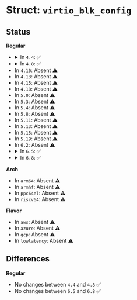 # Struct: <code>virtio_blk_config</code>

## Status
<b>Regular</b>
<ul>
<li>
<details>
<summary>In <code>4.4</code>: ✅</summary>

```c
struct virtio_blk_config {
    __u64 capacity;
    __u32 size_max;
    __u32 seg_max;
    struct virtio_blk_geometry geometry;
    __u32 blk_size;
    __u8 physical_block_exp;
    __u8 alignment_offset;
    __u16 min_io_size;
    __u32 opt_io_size;
    __u8 wce;
    __u8 unused;
    __u16 num_queues;
};
```
</details>
</li>
<li>
<details>
<summary>In <code>4.8</code>: ✅</summary>

```c
struct virtio_blk_config {
    __u64 capacity;
    __u32 size_max;
    __u32 seg_max;
    struct virtio_blk_geometry geometry;
    __u32 blk_size;
    __u8 physical_block_exp;
    __u8 alignment_offset;
    __u16 min_io_size;
    __u32 opt_io_size;
    __u8 wce;
    __u8 unused;
    __u16 num_queues;
};
```
</details>
</li>
<li>
In <code>4.10</code>: Absent ⚠️
</li>
<li>
In <code>4.13</code>: Absent ⚠️
</li>
<li>
In <code>4.15</code>: Absent ⚠️
</li>
<li>
In <code>4.18</code>: Absent ⚠️
</li>
<li>
In <code>5.0</code>: Absent ⚠️
</li>
<li>
In <code>5.3</code>: Absent ⚠️
</li>
<li>
In <code>5.4</code>: Absent ⚠️
</li>
<li>
In <code>5.8</code>: Absent ⚠️
</li>
<li>
In <code>5.11</code>: Absent ⚠️
</li>
<li>
In <code>5.13</code>: Absent ⚠️
</li>
<li>
In <code>5.15</code>: Absent ⚠️
</li>
<li>
In <code>5.19</code>: Absent ⚠️
</li>
<li>
In <code>6.2</code>: Absent ⚠️
</li>
<li>
<details>
<summary>In <code>6.5</code>: ✅</summary>

```c
struct virtio_blk_config {
    __virtio64 capacity;
    __virtio32 size_max;
    __virtio32 seg_max;
    struct virtio_blk_geometry geometry;
    __virtio32 blk_size;
    __u8 physical_block_exp;
    __u8 alignment_offset;
    __virtio16 min_io_size;
    __virtio32 opt_io_size;
    __u8 wce;
    __u8 unused;
    __virtio16 num_queues;
    __virtio32 max_discard_sectors;
    __virtio32 max_discard_seg;
    __virtio32 discard_sector_alignment;
    __virtio32 max_write_zeroes_sectors;
    __virtio32 max_write_zeroes_seg;
    __u8 write_zeroes_may_unmap;
    __u8 unused1[3];
    __virtio32 max_secure_erase_sectors;
    __virtio32 max_secure_erase_seg;
    __virtio32 secure_erase_sector_alignment;
    struct virtio_blk_zoned_characteristics zoned;
};
```
</details>
</li>
<li>
<details>
<summary>In <code>6.8</code>: ✅</summary>

```c
struct virtio_blk_config {
    __virtio64 capacity;
    __virtio32 size_max;
    __virtio32 seg_max;
    struct virtio_blk_geometry geometry;
    __virtio32 blk_size;
    __u8 physical_block_exp;
    __u8 alignment_offset;
    __virtio16 min_io_size;
    __virtio32 opt_io_size;
    __u8 wce;
    __u8 unused;
    __virtio16 num_queues;
    __virtio32 max_discard_sectors;
    __virtio32 max_discard_seg;
    __virtio32 discard_sector_alignment;
    __virtio32 max_write_zeroes_sectors;
    __virtio32 max_write_zeroes_seg;
    __u8 write_zeroes_may_unmap;
    __u8 unused1[3];
    __virtio32 max_secure_erase_sectors;
    __virtio32 max_secure_erase_seg;
    __virtio32 secure_erase_sector_alignment;
    struct virtio_blk_zoned_characteristics zoned;
};
```
</details>
</li>
</ul>
<b>Arch</b>
<ul>
<li>
In <code>arm64</code>: Absent ⚠️
</li>
<li>
In <code>armhf</code>: Absent ⚠️
</li>
<li>
In <code>ppc64el</code>: Absent ⚠️
</li>
<li>
In <code>riscv64</code>: Absent ⚠️
</li>
</ul>
<b>Flavor</b>
<ul>
<li>
In <code>aws</code>: Absent ⚠️
</li>
<li>
In <code>azure</code>: Absent ⚠️
</li>
<li>
In <code>gcp</code>: Absent ⚠️
</li>
<li>
In <code>lowlatency</code>: Absent ⚠️
</li>
</ul>

## Differences
<b>Regular</b>
<ul>
<li>
No changes between <code>4.4</code> and <code>4.8</code> ✅
</li>
<li>
No changes between <code>6.5</code> and <code>6.8</code> ✅
</li>
</ul>
